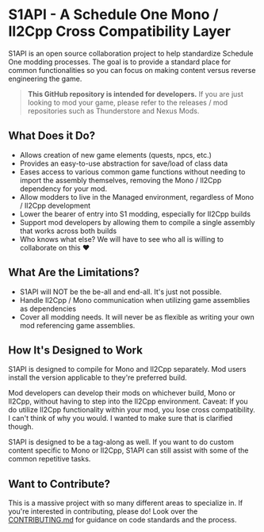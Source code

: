 # S1API - A Schedule One Mono / Il2Cpp Cross Compatibility Layer
S1API is an open source collaboration project to help standardize Schedule One modding processes.
The goal is to provide a standard place for common functionalities so you can focus on making content versus reverse engineering the game.

> **This GitHub repository is intended for developers.**
> If you are just looking to mod your game, please refer to the releases / mod repositories such as Thunderstore and Nexus Mods.

## What Does it Do?
* Allows creation of new game elements (quests, npcs, etc.)
* Provides an easy-to-use abstraction for save/load of class data
* Eases access to various common game functions without needing to import the assembly themselves, removing the Mono / Il2Cpp dependency for your mod.
* Allow modders to live in the Managed environment, regardless of Mono / Il2Cpp development
* Lower the bearer of entry into S1 modding, especially for Il2Cpp builds
* Support mod developers by allowing them to compile a single assembly that works across both builds
* Who knows what else? We will have to see who all is willing to collaborate on this ❤️

## What Are the Limitations?
* S1API will NOT be the be-all and end-all. It's just not possible.
* Handle Il2Cpp / Mono communication when utilizing game assemblies as dependencies
* Cover all modding needs. It will never be as flexible as writing your own mod referencing game assemblies.

## How It's Designed to Work
S1API is designed to compile for Mono and Il2Cpp separately.
Mod users install the version applicable to they're preferred build.

Mod developers can develop their mods on whichever build, Mono or Il2Cpp, without having to step into the Il2Cpp environment.
Caveat: If you do utilize Il2Cpp functionality within your mod, you lose cross compatibility.
I can't think of why you would. I wanted to make sure that is clarified though.

S1API is designed to be a tag-along as well.
If you want to do custom content specific to Mono or Il2Cpp, S1API can still assist with some of the common repetitive tasks.

## Want to Contribute?
This is a massive project with so many different areas to specialize in.
If you're interested in contributing, please do!
Look over the [CONTRIBUTING.md](CONTRIBUTING.md) for guidance on code standards and the process.